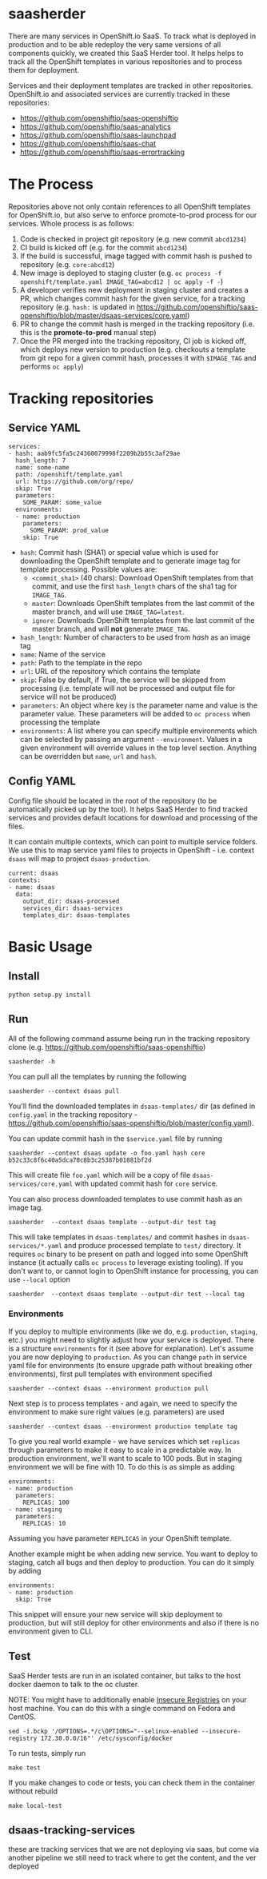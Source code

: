 # saasherder

There are many services in OpenShift.io SaaS. To track what is deployed in production and to be able redeploy the very same versions of all components quickly, we created this SaaS Herder tool. It helps helps to track all the OpenShift templates in various repositories and to process them for deployment.

Services and their deployment templates are tracked in other repositories. OpenShift.io and associated services are currently tracked in these repositories:

* https://github.com/openshiftio/saas-openshiftio
* https://github.com/openshiftio/saas-analytics
* https://github.com/openshiftio/saas-launchpad
* https://github.com/openshiftio/saas-chat
* https://github.com/openshiftio/saas-errortracking

# The Process

Repositories above not only contain references to all OpenShift templates for OpenShift.io, but also serve to enforce promote-to-prod process for our services. Whole process is as follows:

1. Code is checked in project git repository (e.g. new commit `abcd1234`)
2. CI build is kicked off (e.g. for the commit `abcd1234`)
3. If the build is successful, image tagged with commit hash is pushed to repository (e.g. `core:abcd12`)
4. New image is deployed to staging cluster (e.g. `oc process -f openshift/template.yaml IMAGE_TAG=abcd12 | oc apply -f -`)
5. A developer verifies new deployment in staging cluster and creates a PR, which changes commit hash for the given service, for a tracking repository (e.g. `hash:` is updated in https://github.com/openshiftio/saas-openshiftio/blob/master/dsaas-services/core.yaml)
6. PR to change the commit hash is merged in the tracking repository (i.e. this is the **promote-to-prod** manual step)
7. Once the PR merged into the tracking repository, CI job is kicked off, which deploys new version to production (e.g. checkouts a template from git repo for a given commit hash, processes it with `$IMAGE_TAG` and performs `oc apply`)

# Tracking repositories
## Service YAML

```
services:
- hash: aab9fc5fa5c24360079998f2209b2b55c3af29ae
  hash_length: 7
  name: some-name
  path: /openshift/template.yaml
  url: https://github.com/org/repo/
  skip: True
  parameters:
    SOME_PARAM: some_value
  environments:
  - name: production
    parameters:
      SOME_PARAM: prod_value
    skip: True
```

- `hash`: Commit hash (SHA1) or special value which is used for downloading the OpenShift template and to generate image tag for template processing. Possible values are:
  - `<commit_sha1>` (40 chars): Download OpenShift templates from that commit, and use the first `hash_length` chars of the sha1 tag for `IMAGE_TAG`.
  - `master`: Downloads OpenShift templates from the last commit of the master branch, and will use `IMAGE_TAG=latest`.
  - `ignore`: Downloads OpenShift templates from the last commit of the master branch, and will **not** generate `IMAGE_TAG`.
- `hash_length`: Number of characters to be used from *hash* as an image tag
- `name`: Name of the service
- `path`: Path to the template in the repo
- `url`: URL of the repository which contains the template
- `skip`: False by default, if True, the service will be skipped from processing (i.e. template will not be processed and output file for service will not be produced)
- `parameters`: An object where key is the parameter name and value is the parameter value. These parameters will be added to `oc process` when processing the template
- `environments`: A list where you can specify multiple environments which can be selected by passing an argument `--environment`. Values in a given environment will override
  values in the top level section. Anything can be overridden but `name`, `url` and `hash`.

## Config YAML

Config file should be located in the root of the repository (to be automatically picked up by the tool). It helps SaaS Herder to find tracked services and provides default locations for download and processing of the files.

It can contain multiple contexts, which can point to multiple service folders. We use this to map service yaml files to projects in OpenShift - i.e. context `dsaas` will map to project `dsaas-production`.

```
current: dsaas
contexts:
- name: dsaas
  data:
    output_dir: dsaas-processed
    services_dir: dsaas-services
    templates_dir: dsaas-templates
```

# Basic Usage

## Install

```
python setup.py install
```

## Run

All of the following command assume being run in the tracking repository clone (e.g. https://github.com/openshiftio/saas-openshiftio)

```
saasherder -h
```

You can pull all the templates by running the following

```
saasherder --context dsaas pull
```

You'll find the downloaded templates in `dsaas-templates/` dir (as defined in `config.yaml` in the tracking repository - https://github.com/openshiftio/saas-openshiftio/blob/master/config.yaml).

You can update commit hash in the `$service.yaml` file by running

```
saasherder --context dsaas update -o foo.yaml hash core b52c33c8f6c40a5dca70c8b3c25387b01881bf2d
```

This will create file `foo.yaml` which will be a copy of file `dsaas-services/core.yaml` with updated commit hash for `core` service.

You can also process downloaded templates to use commit hash as an image tag.

```
saasherder  --context dsaas template --output-dir test tag
```

This will take templates in `dsaas-templates/` and commit hashes in `dsaas-services/*.yaml` and produce processed template to `test/` directory.
It requires `oc` binary to be present on path and logged into some OpenShift instance (it actually calls `oc process` to leverage existing tooling). If you don't want to, or cannot login to OpenShift instance for processing, you can use `--local` option

```
saasherder  --context dsaas template --output-dir test --local tag
```


### Environments

If you deploy to multiple environments (like we do, e.g. `production`, `staging`, etc.) you might need to slightly adjust how your service is deployed. There is a structure `environments` for it (see above for explanation). Let's assume you are now deploying to `production`. As you can change `path` in service yaml file for environments (to ensure upgrade path without breaking other environments), first pull templates with environment specified

```
saasherder --context dsaas --environment production pull
```

Next step is to process templates - and again, we need to specify the environment to make sure right values (e.g. parameters) are used

```
saasherder --context dsaas --environment production template tag
```

To give you real world example - we have services which set `replicas` through parameters to make it easy to scale in a predictable way. In production environment, we'll want to scale to 100 pods. But in staging environment we will be fine with 10. To do this is as simple as adding

```
environments:
- name: production
  parameters:
    REPLICAS: 100
- name: staging
  parameters:
    REPLICAS: 10
```

Assuming you have parameter `REPLICAS` in your OpenShift template.

Another example might be when adding new service. You want to deploy to staging, catch all bugs and then deploy to production. You can do it simply by adding

```
environments:
- name: production
  skip: True
```

This snippet will ensure your new service will skip deployment to production, but will still deploy for other environments and also if there is no environment given to CLI.

## Test

SaaS Herder tests are run in an isolated container, but talks to the host docker
daemon to talk to the oc cluster.

NOTE: You might have to additionally enable
[Insecure Registries](https://wiki.archlinux.org/index.php/Docker#Insecure_registries) on
your host machine. You can do this with a single command on Fedora and CentOS.

```
sed -i.bckp '/OPTIONS=.*/c\OPTIONS="--selinux-enabled --insecure-registry 172.30.0.0/16"' /etc/sysconfig/docker
```

To run tests, simply run

```
make test
```

If you make changes to code or tests, you can check them in the container without rebuild

```
make local-test
```

## dsaas-tracking-services
these are tracking services that we are not deploying via saas, but come via another pipeline
we still need to track where to get the content, and the ver deployed


